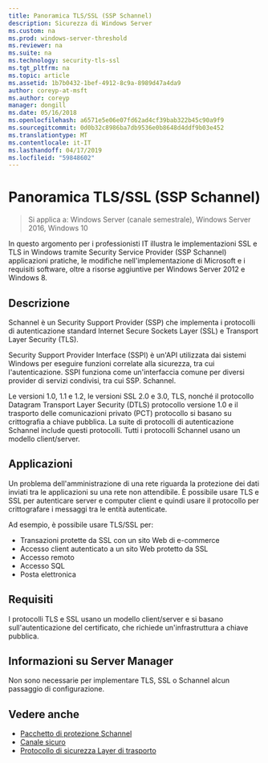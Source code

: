 ```yaml
---
title: Panoramica TLS/SSL (SSP Schannel)
description: Sicurezza di Windows Server
ms.custom: na
ms.prod: windows-server-threshold
ms.reviewer: na
ms.suite: na
ms.technology: security-tls-ssl
ms.tgt_pltfrm: na
ms.topic: article
ms.assetid: 1b7b0432-1bef-4912-8c9a-8989d47a4da9
author: coreyp-at-msft
ms.author: coreyp
manager: dongill
ms.date: 05/16/2018
ms.openlocfilehash: a6571e5e06e07fd62ad4cf39bab322b45c90a9f9
ms.sourcegitcommit: 0d0b32c8986ba7db9536e0b8648d4ddf9b03e452
ms.translationtype: MT
ms.contentlocale: it-IT
ms.lasthandoff: 04/17/2019
ms.locfileid: "59848602"
---
```

# <a name="tlsssl-overview-schannel-ssp"></a>Panoramica TLS/SSL (SSP Schannel)

>Si applica a: Windows Server (canale semestrale), Windows Server 2016, Windows 10

In questo argomento per i professionisti IT illustra le implementazioni SSL e TLS in Windows tramite Security Service Provider (SSP Schannel) applicazioni pratiche, le modifiche nell'implementazione di Microsoft e i requisiti software, oltre a risorse aggiuntive per Windows Server 2012 e Windows 8.

## <a name="BKMK_OVER"></a>Descrizione
Schannel è un Security Support Provider (SSP) che implementa i protocolli di autenticazione standard Internet Secure Sockets Layer (SSL) e Transport Layer Security (TLS).

Security Support Provider Interface (SSPI) è un'API utilizzata dai sistemi Windows per eseguire funzioni correlate alla sicurezza, tra cui l'autenticazione. SSPI funziona come un'interfaccia comune per diversi provider di servizi condivisi, tra cui SSP. Schannel.

Le versioni 1.0, 1.1 e 1.2, le versioni SSL 2.0 e 3.0, TLS, nonché il protocollo Datagram Transport Layer Security \(DTLS\) protocollo versione 1.0 e il trasporto delle comunicazioni privato \(PCT\) protocollo si basano su crittografia a chiave pubblica. La suite di protocolli di autenticazione Schannel include questi protocolli. Tutti i protocolli Schannel usano un modello client/server.

## <a name="BKMK_APP"></a>Applicazioni
Un problema dell'amministrazione di una rete riguarda la protezione dei dati inviati tra le applicazioni su una rete non attendibile. È possibile usare TLS e SSL per autenticare server e computer client e quindi usare il protocollo per crittografare i messaggi tra le entità autenticate.

Ad esempio, è possibile usare TLS/SSL per:

-   Transazioni protette da SSL con un sito Web di e-commerce
-   Accesso client autenticato a un sito Web protetto da SSL
-   Accesso remoto
-   Accesso SQL
-   Posta elettronica

## <a name="BKMK_SOFT"></a>Requisiti
I protocolli TLS e SSL usano un modello client/server e si basano sull'autenticazione del certificato, che richiede un'infrastruttura a chiave pubblica.

## <a name="BKMK_INSTALL"></a>Informazioni su Server Manager
Non sono necessarie per implementare TLS, SSL o Schannel alcun passaggio di configurazione.

## <a name="see-also"></a>Vedere anche ##

-   [Pacchetto di protezione Schannel](https://docs.microsoft.com/windows/desktop/com/schannel)
-   [Canale sicuro](https://docs.microsoft.com/windows/desktop/SecAuthN/secure-channel)
-   [Protocollo di sicurezza Layer di trasporto](https://docs.microsoft.com/windows/desktop/SecAuthN/transport-layer-security-protocol)
